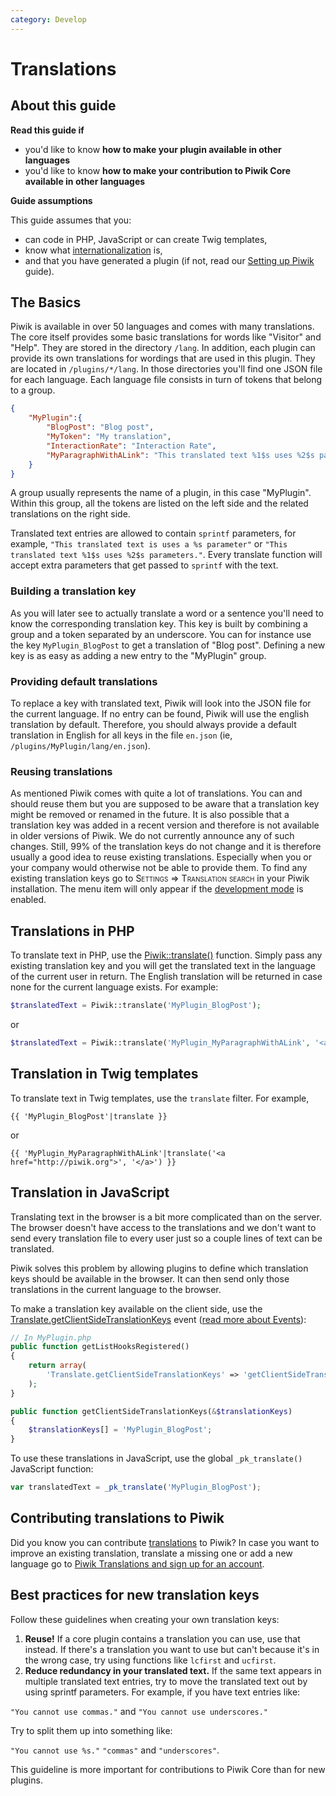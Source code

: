 ```yaml
---
category: Develop
---
```

# Translations

<!-- Meta (to be deleted)
Purpose:
- describe how to make plugins/contributions available in different languages,
- describe how to use internationalization in twig templates & in PHP code,
- describe how to create new translation keys (ie, reuse as much as possible),
- describe how plugin developers can use otrance (possible?)

Audience: plugin developers

Expected Result: 

Notes: 

What's missing? (stuff in my list that was not in when I wrote the 1st draft)
- plugin developers + otrance
-->

## About this guide

**Read this guide if**

* you'd like to know **how to make your plugin available in other languages**
* you'd like to know **how to make your contribution to Piwik Core available in other languages**

**Guide assumptions**

This guide assumes that you:

* can code in PHP, JavaScript or can create Twig templates,
* know what [internationalization](http://en.wikipedia.org/wiki/Internationalization_and_localization) is,
* and that you have generated a plugin (if not, read our [Setting up Piwik](/guides/getting-started-part-1) guide).

## The Basics

Piwik is available in over 50 languages and comes with many translations. The core itself provides some basic translations for words like "Visitor" and "Help". They are stored in the directory <code>/lang</code>. In addition, each plugin can provide its own translations for wordings that are used in this plugin. They are located in <code>/plugins/*/lang</code>. In those directories you'll find one JSON file for each language. Each language file consists in turn of tokens that belong to a group.

```json
{
    "MyPlugin":{
        "BlogPost": "Blog post",
        "MyToken": "My translation",
        "InteractionRate": "Interaction Rate",
        "MyParagraphWithALink": "This translated text %1$s uses %2$s parameters."
    }
}
```

A group usually represents the name of a plugin, in this case "MyPlugin". Within this group, all the tokens are listed on the left side and the related translations on the right side. 

Translated text entries are allowed to contain `sprintf` parameters, for example, `"This translated text is uses a %s parameter"` or `"This translated text %1$s uses %2$s parameters."`. Every translate function will accept extra parameters that get passed to `sprintf` with the text.

### Building a translation key

As you will later see to actually translate a word or a sentence you'll need to know the corresponding translation key. This key is built by combining a group and a token separated by an underscore. You can for instance use the key `MyPlugin_BlogPost` to get a translation of "Blog post". Defining a new key is as easy as adding a new entry to the "MyPlugin" group. 

### Providing default translations

To replace a key with translated text, Piwik will look into the JSON file for the current language. If no entry can be found, Piwik will use the english translation by default. Therefore, you should always provide a default translation in English for all keys in the file `en.json` (ie, `/plugins/MyPlugin/lang/en.json`). 

### Reusing translations

As mentioned Piwik comes with quite a lot of translations. You can and should reuse them but you are supposed to be aware that a translation key might be removed or renamed in the future. It is also possible that a translation key was added in a recent version and therefore is not available in older versions of Piwik. We do not currently announce any of such changes. Still, 99% of the translation keys do not change and it is therefore usually a good idea to reuse existing translations. Especially when you or your company would otherwise not be able to provide them. To find any existing translation keys go to <span style="font-variant: small-caps">Settings =&gt; Translation search</span> in your Piwik installation. The menu item will only appear if the [development mode](http://developer.piwik.org/guides/getting-started-part-1#enable-development-mode) is enabled. 

## Translations in PHP

To translate text in PHP, use the [Piwik::translate()](/api-reference/Piwik/Piwik#translate) function. Simply pass any existing translation key and you will get the translated text in the language of the current user in return. The English translation will be returned in case none for the current language exists. For example:

```php
$translatedText = Piwik::translate('MyPlugin_BlogPost');
```

or

```php
$translatedText = Piwik::translate('MyPlugin_MyParagraphWithALink', '<a href="http:://piwik.org">', '</a>');
```

## Translation in Twig templates

To translate text in Twig templates, use the `translate` filter. For example,

```twig
{{ 'MyPlugin_BlogPost'|translate }}
```

or

```twig
{{ 'MyPlugin_MyParagraphWithALink'|translate('<a href="http://piwik.org">', '</a>') }}
```

## Translation in JavaScript

Translating text in the browser is a bit more complicated than on the server. The browser doesn't have access to the translations and we don't want to send every translation file to every user just so a couple lines of text can be translated.

Piwik solves this problem by allowing plugins to define which translation keys should be available in the browser. It can then send only those translations in the current language to the browser.

To make a translation key available on the client side, use the [Translate.getClientSideTranslationKeys](/api-reference/events#translategetclientsidetranslationkeys) event ([read more about Events](/guides/events)):

```php
// In MyPlugin.php
public function getListHooksRegistered()
{
    return array(
        'Translate.getClientSideTranslationKeys' => 'getClientSideTranslationKeys'
    );
}

public function getClientSideTranslationKeys(&$translationKeys)
{
    $translationKeys[] = 'MyPlugin_BlogPost';
}
```

To use these translations in JavaScript, use the global `_pk_translate()` JavaScript function:

```javascript
var translatedText = _pk_translate('MyPlugin_BlogPost');
```

## Contributing translations to Piwik

Did you know you can contribute [translations](http://piwik.org/translations/) to Piwik? In case you want to improve an existing translation, translate a missing one or add a new language go to [Piwik Translations and sign up for an account](http://translations.piwik.org). 

## Best practices for new translation keys

Follow these guidelines when creating your own translation keys:

1. **Reuse!** If a core plugin contains a translation you can use, use that instead. If there's a translation you want to use but can't because it's in the wrong case, try using functions like `lcfirst` and `ucfirst`.
2. **Reduce redundancy in your translated text.** If the same text appears in multiple translated text entries, try to move the translated text out by using sprintf parameters. For example, if you have text entries like:

  `"You cannot use commas."`
  and `"You cannot use underscores."`

  Try to split them up into something like:

  `"You cannot use %s."`
  `"commas"`
  and `"underscores"`.

  This guideline is more important for contributions to Piwik Core than for new plugins.
